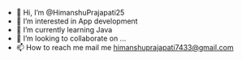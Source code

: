 - 👋 Hi, I’m @HimanshuPrajapati25
- 👀 I’m interested in App development
- 🌱 I’m currently learning Java
- 💞️ I’m looking to collaborate on ...
- 📫 How to reach me mail me himanshuprajapati7433@gmail.com

<!---
HimanshuPrajapati25/HimanshuPrajapati25 is a ✨ special ✨ repository because its `README.md` (this file) appears on your GitHub profile.
You can click the Preview link to take a look at your changes.
--->
